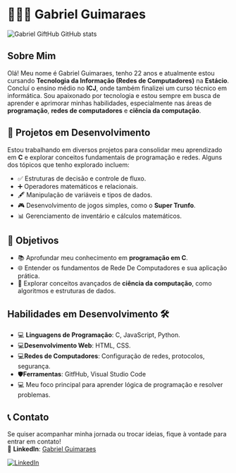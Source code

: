 # 👨🏻‍💻 Gabriel Guimaraes

![Gabriel GiftHub GitHub stats](https://github-readme-stats.vercel.app/api?username=GabrielGiftHub&show_icons=true&theme=onedark)


##  Sobre Mim
Olá! Meu nome é Gabriel Guimaraes, tenho 22 anos e atualmente estou cursando **Tecnologia da Informação (Redes de Computadores)** na **Estácio**. Concluí o ensino médio no **ICJ**, onde também finalizei um curso técnico em informática. Sou apaixonado por tecnologia e estou sempre em busca de aprender e aprimorar minhas habilidades, especialmente nas áreas de **programação**, **redes de computadores** e **ciência da computação**.

## 🚀 Projetos em Desenvolvimento
Estou trabalhando em diversos projetos para consolidar meu aprendizado em **C** e explorar conceitos fundamentais de programação e redes. Alguns dos tópicos que tenho explorado incluem:
- ✅ Estruturas de decisão e controle de fluxo.
- ➕ Operadores matemáticos e relacionais.
- 🖋️ Manipulação de variáveis e tipos de dados.
- 🎮 Desenvolvimento de jogos simples, como o **Super Trunfo**.
- 📊 Gerenciamento de inventário e cálculos matemáticos.

## 🎯 Objetivos
- 📚 Aprofundar meu conhecimento em **programação em C**.
- 🌐 Entender os fundamentos de Rede De Computadores  e sua aplicação prática.
- 🧠 Explorar conceitos avançados de **ciência da computação**, como algoritmos e estruturas de dados.


## Habilidades em Desenvolvimento 🛠️

- 💻 **Linguagens de Programação**: C, JavaScript, Python.
- 💻**Desenvolvimento Web**: HTML, CSS.
- 💻**Redes de Computadores**: Configuração de redes, protocolos, segurança.
- 🛡️**Ferramentas**: GitfHub, Visual Studio Code
- 💻  Meu foco principal para aprender lógica de programação e resolver problemas.

## 📞 Contato 
Se quiser acompanhar minha jornada ou trocar ideias, fique à vontade para entrar em contato!  
📎 **LinkedIn**: [Gabriel Guimaraes](https://www.linkedin.com/in/gabriel-guimaraes-6127922a7/)

<p align="left"> 
    <a href="https://www.linkedin.com/in/gabriel-guimaraes-6127922a7/" target="_blank">
        <img 
            alt="LinkedIn" 
            title="Conecte-se comigo no LinkedIn" 
            src="https://img.shields.io/badge/LinkedIn-0077B5?style=for-the-badge&logo=linkedin&logoColor=white"
        />
    </a>
</p>

